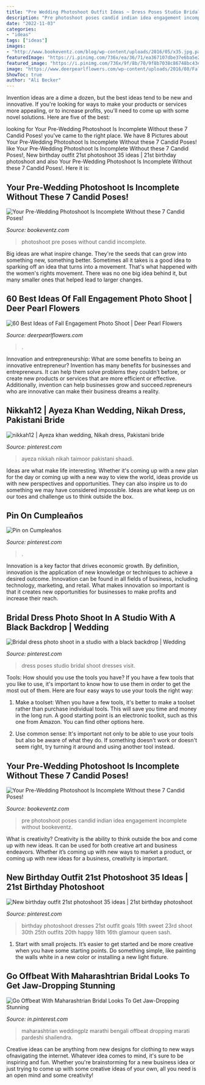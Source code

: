 ```yaml
---
title: "Pre Wedding Photoshoot Outfit Ideas ~ Dress Poses Studio Bridal Shoot Dresses Visit"
description: "Pre photoshoot poses candid indian idea engagement incomplete without bookeventz"
date: "2022-11-03"
categories:
- "ideas"
tags: ["ideas"]
images:
- "http://www.bookeventz.com/blog/wp-content/uploads/2016/05/x35.jpg.pagespeed.ic.PXhbKqgPzq.jpg"
featuredImage: "https://i.pinimg.com/736x/ea/36/71/ea367107dbe37e6ba5e2de7bfad0a8cc.jpg"
featured_image: "https://i.pinimg.com/736x/9f/8b/70/9f8b7038c86748bc43e3497ed1b3849c.jpg"
image: "https://www.deerpearlflowers.com/wp-content/uploads/2016/08/Fall-Engagement-Photo-Shoot-and-Poses-Ideas-9.jpg"
ShowToc: true
author: "Ali Becker"
---
```



Invention ideas are a dime a dozen, but the best ideas tend to be new and innovative. If you're looking for ways to make your products or services more appealing, or to increase profits, you'll need to come up with some novel solutions. Here are five of the best: 

	

		
looking for Your Pre-Wedding Photoshoot Is Incomplete Without these 7 Candid Poses! you've came to the right place. We have 8 Pictures about Your Pre-Wedding Photoshoot Is Incomplete Without these 7 Candid Poses! like Your Pre-Wedding Photoshoot Is Incomplete Without these 7 Candid Poses!, New birthday outfit 21st photoshoot 35 ideas | 21st birthday photoshoot and also Your Pre-Wedding Photoshoot Is Incomplete Without these 7 Candid Poses!. Here it is:
		
    
## Your Pre-Wedding Photoshoot Is Incomplete Without These 7 Candid Poses!

<img loading=lazy src="http://www.bookeventz.com/blog/wp-content/uploads/2016/05/x35.jpg.pagespeed.ic.PXhbKqgPzq.jpg" onerror="this.onerror=null;this.src='https://tse4.mm.bing.net/th?id=OIP.8rxypjC_6rjlt318oqWtqQHaLG&amp;pid=15.1';" alt="Your Pre-Wedding Photoshoot Is Incomplete Without these 7 Candid Poses!">

_Source: bookeventz.com_

>photoshoot pre poses without candid incomplete. 

	

Big ideas are what inspire change. They're the seeds that can grow into something new, something better. Sometimes all it takes is a good idea to sparking off an idea that turns into a movement. That's what happened with the women's rights movement. There was no one big idea behind it, but many smaller ones that helped lead to larger changes.

    
## 60 Best Ideas Of Fall Engagement Photo Shoot | Deer Pearl Flowers

<img loading=lazy src="https://www.deerpearlflowers.com/wp-content/uploads/2016/08/Fall-Engagement-Photo-Shoot-and-Poses-Ideas-9.jpg" onerror="this.onerror=null;this.src='https://tse1.mm.bing.net/th?id=OIP.VHHSBzs6BtwRNEbvDfiR3wHaLH&amp;pid=15.1';" alt="60 Best Ideas of Fall Engagement Photo Shoot | Deer Pearl Flowers">

_Source: deerpearlflowers.com_

>. 

	

Innovation and entrepreneurship: What are some benefits to being an innovative entrepreneur?
Invention has many benefits for businesses and entrepreneurs. It can help them solve problems they couldn’t before, or create new products or services that are more efficient or effective. Additionally, invention can help businesses grow and succeed.repreneurs who are innovative can make their business dreams a reality.

    
## Nikkah12 | Ayeza Khan Wedding, Nikah Dress, Pakistani Bride

<img loading=lazy src="https://i.pinimg.com/736x/1e/17/63/1e17634533c01e9f5513249caf019408--ayeza-khan-pakistani-actress.jpg" onerror="this.onerror=null;this.src='https://tse3.mm.bing.net/th?id=OIP.bB--f7LlN-ybxIUDL9vuagHaLG&amp;pid=15.1';" alt="nikkah12 | Ayeza khan wedding, Nikah dress, Pakistani bride">

_Source: pinterest.com_

>ayeza nikkah nikah taimoor pakistani shaadi. 

	

Ideas are what make life interesting. Whether it's coming up with a new plan for the day or coming up with a new way to view the world, ideas provide us with new perspectives and opportunities. They can also inspire us to do something we may have considered impossible. Ideas are what keep us on our toes and challenge us to think outside the box.

    
## Pin On Cumpleaños

<img loading=lazy src="https://i.pinimg.com/736x/7c/cd/ca/7ccdca9ede962eaa398775d5961f0831.jpg" onerror="this.onerror=null;this.src='https://tse2.mm.bing.net/th?id=OIP.wAyTgBJ_Sk1ltlhFM4TeOwHaLX&amp;pid=15.1';" alt="Pin on Cumpleaños">

_Source: pinterest.com_

>. 

	

Innovation is a key factor that drives economic growth. By definition, innovation is the application of new knowledge or techniques to achieve a desired outcome. Innovation can be found in all fields of business, including technology, marketing, and retail. What makes innovation so important is that it creates new opportunities for businesses to make profits and increase their reach.

    
## Bridal Dress Photo Shoot In A Studio With A Black Backdrop | Wedding

<img loading=lazy src="https://i.pinimg.com/736x/6f/c0/03/6fc00385a2e2b4d030d757ddc8e46b00--wedding-poses-wedding-portraits.jpg" onerror="this.onerror=null;this.src='https://tse4.mm.bing.net/th?id=OIP.XB_D6kii9_3gaao-xgOVugHaKA&amp;pid=15.1';" alt="Bridal dress photo shoot in a studio with a black backdrop | Wedding">

_Source: pinterest.com_

>dress poses studio bridal shoot dresses visit. 

	

Tools: How should you use the tools you have?
If you have a few tools that you like to use, it's important to know how to use them in order to get the most out of them. Here are four easy ways to use your tools the right way:
1) Make a toolset: When you have a few tools, it's better to make a toolset rather than purchase individual tools. This will save you time and money in the long run. A good starting point is an electronic toolkit, such as this one from Amazon. You can find other options here.

2) Use common sense: It's important not only to be able to use your tools but also be aware of what they do. If something doesn't work or doesn't seem right, try turning it around and using another tool instead.

    
## Your Pre-Wedding Photoshoot Is Incomplete Without These 7 Candid Poses!

<img loading=lazy src="https://www.bookeventz.com/blog/wp-content/uploads/2016/05/indian-engagement-photo-idea.jpg" onerror="this.onerror=null;this.src='https://tse3.mm.bing.net/th?id=OIP.XEh5z_obOtn-E5Nd1dLIMQHaE7&amp;pid=15.1';" alt="Your Pre-Wedding Photoshoot Is Incomplete Without these 7 Candid Poses!">

_Source: bookeventz.com_

>pre photoshoot poses candid indian idea engagement incomplete without bookeventz. 

	

What is creativity?
Creativity is the ability to think outside the box and come up with new ideas. It can be used for both creative art and business endeavors. Whether it’s coming up with new ways to market a product, or coming up with new ideas for a business, creativity is important.

    
## New Birthday Outfit 21st Photoshoot 35 Ideas | 21st Birthday Photoshoot

<img loading=lazy src="https://i.pinimg.com/736x/ea/36/71/ea367107dbe37e6ba5e2de7bfad0a8cc.jpg" onerror="this.onerror=null;this.src='https://tse3.mm.bing.net/th?id=OIP.gi2RfLOzE3srY8i9Llzw4wAAAA&amp;pid=15.1';" alt="New birthday outfit 21st photoshoot 35 ideas | 21st birthday photoshoot">

_Source: pinterest.com_

>birthday photoshoot dresses 21st outfit goals 19th sweet 23rd shoot 30th 25th outfits 20th happy 18th 16th glamour queen sash. 

	

1. Start with small projects. It’s easier to get started and be more creative when you have some starting points. Do something simple, like painting the walls white in a new color or installing a new light fixture. 

    
## Go Offbeat With Maharashtrian Bridal Looks To Get Jaw-Dropping Stunning

<img loading=lazy src="https://i.pinimg.com/736x/9f/8b/70/9f8b7038c86748bc43e3497ed1b3849c.jpg" onerror="this.onerror=null;this.src='https://tse3.mm.bing.net/th?id=OIP.OAavsB3nuBNBTbgodkiKrwHaJQ&amp;pid=15.1';" alt="Go Offbeat With Maharashtrian Bridal Looks To Get Jaw-Dropping Stunning">

_Source: in.pinterest.com_

>maharashtrian weddingplz marathi bengali offbeat dropping marati pardeshi shailendra. 

	

Creative ideas can be anything from new designs for clothing to new ways ofnavigating the internet. Whatever idea comes to mind, it's sure to be inspiring and fun. Whether you're brainstorming for a new business idea or just trying to come up with some creative ideas of your own, all you need is an open mind and some creativity!

